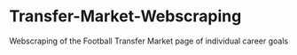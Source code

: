 # Transfer-Market-Webscraping
Webscraping of the Football Transfer Market page of individual career goals
